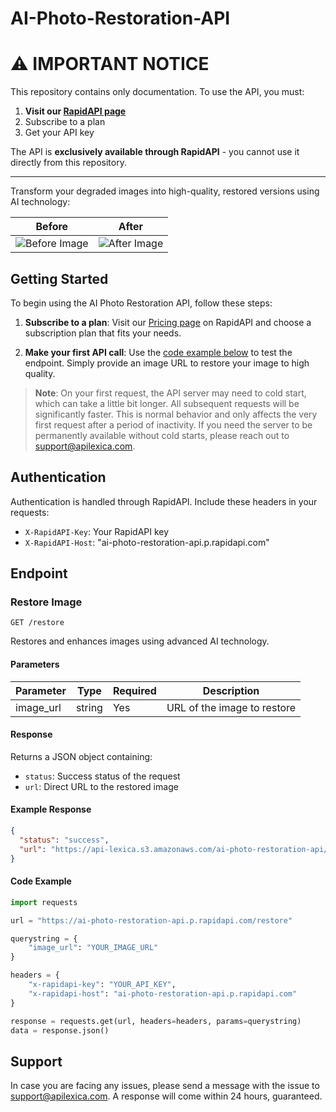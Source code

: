 # AI-Photo-Restoration-API

# ⚠️ IMPORTANT NOTICE

This repository contains only documentation. To use the API, you must:

1. **Visit our [RapidAPI page](https://rapidapi.com/arxivgpt-arxivgpt-default/api/premium-ai-image-upscaler-api1/)**
2. Subscribe to a plan
3. Get your API key

The API is **exclusively available through RapidAPI** - you cannot use it directly from this repository.

---

Transform your degraded images into high-quality, restored versions using AI technology:

| Before                                                            | After                                                                      |
| ----------------------------------------------------------------- | -------------------------------------------------------------------------- |
| ![Before Image](https://api-lexica.s3.us-east-1.amazonaws.com/examples/0014.jpg) | ![After Image](https://api-lexica.s3.amazonaws.com/ai-photo-restoration-api/baa747c8-e5d3-43b3-b436-d4ff7ed8bdee.png) |

## Getting Started

To begin using the AI Photo Restoration API, follow these steps:

1. **Subscribe to a plan**: Visit our [Pricing page](https://rapidapi.com/arxivgpt-arxivgpt-default/api/ai-photo-restoration-api/pricing) on RapidAPI and choose a subscription plan that fits your needs.

2. **Make your first API call**: Use the [code example below](#code-example) to test the endpoint. Simply provide an image URL to restore your image to high quality.

> **Note**: On your first request, the API server may need to cold start, which can take a little bit longer. All subsequent requests will be significantly faster. This is normal behavior and only affects the very first request after a period of inactivity. If you need the server to be permanently available without cold starts, please reach out to support@apilexica.com.

## Authentication

Authentication is handled through RapidAPI. Include these headers in your requests:

- `X-RapidAPI-Key`: Your RapidAPI key
- `X-RapidAPI-Host`: "ai-photo-restoration-api.p.rapidapi.com"

## Endpoint

### Restore Image

```
GET /restore
```

Restores and enhances images using advanced AI technology.

#### Parameters

| Parameter | Type   | Required | Description                 |
| --------- | ------ | -------- | --------------------------- |
| image_url | string | Yes      | URL of the image to restore |

#### Response

Returns a JSON object containing:

- `status`: Success status of the request
- `url`: Direct URL to the restored image

#### Example Response

```json
{
  "status": "success",
  "url": "https://api-lexica.s3.amazonaws.com/ai-photo-restoration-api/baa747c8-e5d3-43b3-b436-d4ff7ed8bdee.png"
}
```

#### Code Example

```python
import requests

url = "https://ai-photo-restoration-api.p.rapidapi.com/restore"

querystring = {
    "image_url": "YOUR_IMAGE_URL"
}

headers = {
    "x-rapidapi-key": "YOUR_API_KEY",
    "x-rapidapi-host": "ai-photo-restoration-api.p.rapidapi.com"
}

response = requests.get(url, headers=headers, params=querystring)
data = response.json()
```

## Support

In case you are facing any issues, please send a message with the issue to support@apilexica.com. A response will come within 24 hours, guaranteed.